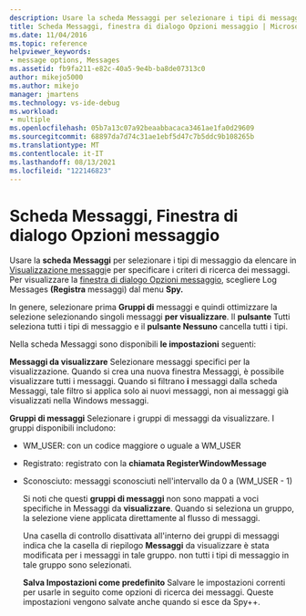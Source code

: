 ```yaml
---
description: Usare la scheda Messaggi per selezionare i tipi di messaggio da elencare nella visualizzazione Messaggi e per specificare i criteri di ricerca dei messaggi.
title: Scheda Messaggi, finestra di dialogo Opzioni messaggio | Microsoft Docs
ms.date: 11/04/2016
ms.topic: reference
helpviewer_keywords:
- message options, Messages
ms.assetid: fb9fa211-e82c-40a5-9e4b-ba8de07313c0
author: mikejo5000
ms.author: mikejo
manager: jmartens
ms.technology: vs-ide-debug
ms.workload:
- multiple
ms.openlocfilehash: 05b7a13c07a92beaabbacaca3461ae1fa0d29609
ms.sourcegitcommit: 68897da7d74c31ae1ebf5d47c7b5ddc9b108265b
ms.translationtype: MT
ms.contentlocale: it-IT
ms.lasthandoff: 08/13/2021
ms.locfileid: "122146823"
---
```

# <a name="messages-tab-message-options-dialog-box"></a>Scheda Messaggi, Finestra di dialogo Opzioni messaggio
Usare la **scheda Messaggi** per selezionare i tipi di messaggio da elencare in [Visualizzazione messaggi](../debugger/messages-view.md)e per specificare i criteri di ricerca dei messaggi. Per visualizzare la [finestra di dialogo Opzioni messaggio](../debugger/message-options-dialog-box.md), scegliere Log Messages **(Registra** messaggi) dal menu **Spy.**

 In genere, selezionare prima **Gruppi di** messaggi e quindi ottimizzare la selezione selezionando singoli messaggi **per visualizzare**. Il **pulsante** Tutti seleziona tutti i tipi di messaggio e il **pulsante Nessuno** cancella tutti i tipi.

 Nella scheda Messaggi sono disponibili **le impostazioni** seguenti:

 **Messaggi da visualizzare** Selezionare messaggi specifici per la visualizzazione. Quando si crea una nuova finestra Messaggi, è possibile visualizzare tutti i messaggi. Quando si filtrano **i** messaggi dalla scheda Messaggi, tale filtro si applica solo ai nuovi messaggi, non ai messaggi già visualizzati nella Windows messaggi.

 **Gruppi di messaggi** Selezionare i gruppi di messaggi da visualizzare. I gruppi disponibili includono:

- WM_USER: con un codice maggiore o uguale a WM_USER

- Registrato: registrato con la **chiamata RegisterWindowMessage**

- Sconosciuto: messaggi sconosciuti nell'intervallo da 0 a (WM_USER - 1)

  Si noti che questi **gruppi di messaggi** non sono mappati a voci specifiche in Messaggi da **visualizzare**. Quando si seleziona un gruppo, la selezione viene applicata direttamente al flusso di messaggi.

  Una casella di  controllo disattivata all'interno dei gruppi di messaggi indica che la casella di riepilogo **Messaggi** da visualizzare è stata modificata per i messaggi in tale gruppo. non tutti i tipi di messaggio in tale gruppo sono selezionati.

  **Salva Impostazioni come predefinito** Salvare le impostazioni correnti per usarle in seguito come opzioni di ricerca dei messaggi. Queste impostazioni vengono salvate anche quando si esce da Spy++.
